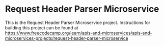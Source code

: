 # Request Header Parser Microservice

This is the Request Header Parser Microservice project. Instructions for building this project can be found at https://www.freecodecamp.org/learn/apis-and-microservices/apis-and-microservices-projects/request-header-parser-microservice
